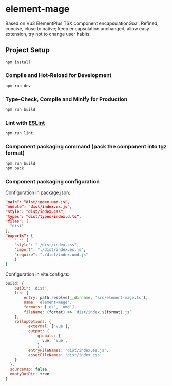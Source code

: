 # element-mage
Based on Vu3 ElementPlus TSX component encapsulationGoal: 
Refined, concise, close to native; keep encapsulation unchanged, allow easy extension, try not to change user habits.


## Project Setup

```sh
npm install
```

### Compile and Hot-Reload for Development

```sh
npm run dev
```

### Type-Check, Compile and Minify for Production

```sh
npm run build
```

### Lint with [ESLint](https://eslint.org/)

```sh
npm run lint
```
### Component packaging command (pack the component into tgz format)
```sh
npm run build
npm pack
```

### Component packaging configuration

Configuration in package.json: 
```json
"main": "dist/index.umd.js",
"module": "dist/index.es.js",
"style": "dist/index.css",
"types": "dist/types/index.d.ts",
"files": [
  "dist"
],
"exports": {
    ".": {
    "style": "./dist/index.css",
    "import": "./dist/index.es.js",
    "require": "./dist/index.umd.js"
    }
}
```

Configuration in vite.config.ts: 
```javascript
build: {
    outDir: 'dist',
    lib: {
        entry: path.resolve(__dirname, 'src/element-mage.ts'),
        name: 'element-mage',
        formats: ['es', 'umd'],
        fileName: (format) => `dist/index.${format}.js`
    },
    rollupOptions: {
          external: ['vue'], 
          output: {
              globals: {
                vue: 'Vue',
              },
          entryFileNames: 'dist/index.es.js', 
          assetFileNames: 'dist/index.css'
    }
  },
  sourcemap: false,
  emptyOutDir: true
}
```
